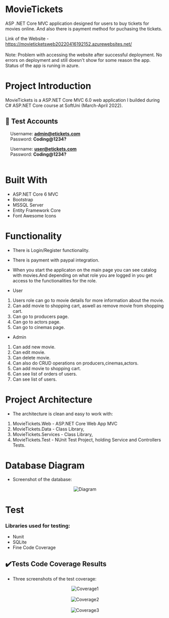 # MovieTickets

ASP .NET Core MVC application designed for users to buy tickets for movies online. And also there is payment method for puchasing the tickets.
<br />

Link of the Website - https://movieticketsweb20220416192152.azurewebsites.net/
<br />
<br />
Note: Problem with accessing the website after successful deployment. No errors on deployment and still doesn't show for some reason the app.
Status of the app is runing in azure.

# Project Introduction
MovieTickets is a ASP.NET Core MVC 6.0 web application I builded during C# ASP.NET Core course at SoftUni (March-April 2022). <br />

## 🧪 Test Accounts
&nbsp;&nbsp;&nbsp;&nbsp;Username: **admin@etickets.com**  
&nbsp;&nbsp;&nbsp;&nbsp;Password: **Coding@1234?**  

&nbsp;&nbsp;&nbsp;&nbsp;Username: **user@etickets.com**  
&nbsp;&nbsp;&nbsp;&nbsp;Password: **Coding@1234?** 
<br/><br/>


# Built With
* ASP.NET Core 6 MVC
* Bootstrap
* MSSQL Server
* Entity Framework Core
* Font Awesome Icons

# Functionality
* There is Login/Register functionality.
* There is payment with paypal integration.
* When you start the applicaton on the main page you can see catalog with movies.And depending on what role you are logged in you get access to the functionalities for the role.

* User
1. Users role can go to movie details for more information about the movie.
2. Can add movie to shopping cart, aswell as remove movie from shopping cart.
3. Can go to producers page.
4. Can go to actors page.
5. Can go to cinemas page.

* Admin
1. Can add new movie.
2. Can edit movie.
3. Can delete movie.
4. Can also do CRUD operations on producers,cinemas,actors.
5. Can add movie to shopping cart.
6. Can see list of orders of users.
7. Can see list of users.

# Project Architecture
* The architecture is clean and easy to work with:

1. MovieTickets.Web - ASP.NET Core Web App MVC
2. MovieTickets.Data - Class Library,
3. MovieTickets.Services - Class Library,
4. MovieTickets.Test - NUnit Test Project, holding Service and Controllers Tests.


# Database Diagram
* Screenshot of the database:

<p align="center">
<img src="https://github.com/kivanov22/MovieTickets/tree/main/MovieTickets/Img/DatabaseDiagramFull.png" alt="Diagram" />
</p>

# Test
### Libraries used for testing:
* Nunit
* SQLite
* Fine Code Coverage

## ✔️Tests Code Coverage Results
* Three screenshots of the test coverage:

<p align="center">
<img src="https://github.com/kivanov22/MovieTickets/tree/main/MovieTickets/Img/higher-coverage.png" alt="Coverage1" />
<br />
<br />
<img src="https://github.com/kivanov22/MovieTickets/tree/main/MovieTickets/Img/higher-coverage2.png" alt="Coverage2" />
<br />
<br />
<img src="https://github.com/kivanov22/MovieTickets/tree/main/MovieTickets/Img/higher-coverage3.png" alt="Coverage3" />

</p>

<!-- ## 🔗 **Link to the project**
&nbsp;&nbsp;&nbsp;&nbsp;**[........azurewebsites.net](https://..........azurewebsites.net/)** -->

<!-- ## 📸 Application screenshots
<p align="center">
</p> -->